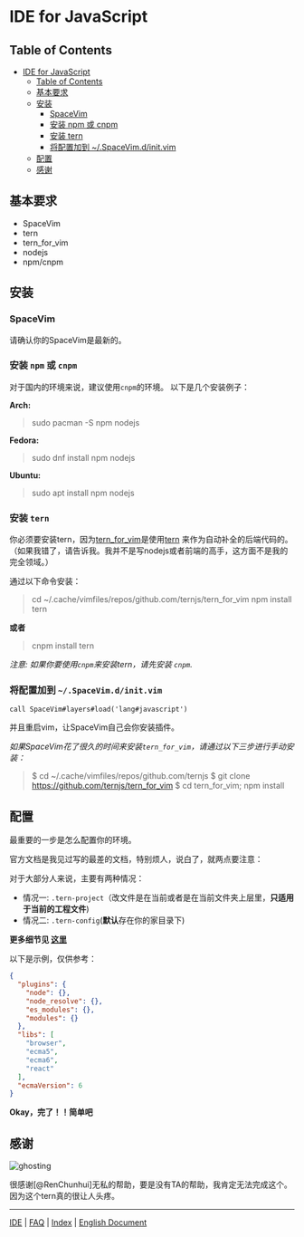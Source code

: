 ﻿# IDE for JavaScript

## Table of Contents

   * [IDE for JavaScript](#ide-for-javascript)
      * [Table of Contents](#table-of-contents)
      * [基本要求](#基本要求)
      * [安装](#安装)
         * [SpaceVim](#spacevim)
         * [安装 npm 或 cnpm](#安装-npm-或-cnpm)
         * [安装 tern](#安装-tern)
         * [将配置加到 ~/.SpaceVim.d/init.vim](#将配置加到-spacevimdinitvim)
      * [配置](#配置)
      * [感谢](#感谢)


## 基本要求

* SpaceVim
* tern
* tern_for_vim
* nodejs
* npm/cnpm

## 安装

### SpaceVim

请确认你的SpaceVim是最新的。

### 安装 `npm` 或 `cnpm`

对于国内的环境来说，建议使用`cnpm`的环境。
以下是几个安装例子：

**Arch:**
> sudo pacman -S npm nodejs

**Fedora:**
> sudo dnf install npm nodejs

**Ubuntu:**
> sudo apt install npm nodejs

### 安装 `tern`

你必须要安装tern，因为[tern_for_vim](https://github.com/ternjs/tern_for_vim)是使用[tern](http://ternjs.net/) 来作为自动补全的后端代码的。
（如果我错了，请告诉我。我并不是写nodejs或者前端的高手，这方面不是我的完全领域。）

通过以下命令安装：
> cd ~/.cache/vimfiles/repos/github.com/ternjs/tern_for_vim
> npm install tern

**或者**

> cnpm install tern

_注意: 如果你要使用`cnpm`来安装tern，请先安装 `cnpm`._

### 将配置加到 `~/.SpaceVim.d/init.vim`

```viml
call SpaceVim#layers#load('lang#javascript')
```

并且重启vim，让SpaceVim自己会你安装插件。

_如果SpaceVim花了很久的时间来安装`tern_for_vim`，请通过以下三步进行手动安装：_

> $ cd ~/.cache/vimfiles/repos/github.com/ternjs
> $ git clone https://github.com/ternjs/tern_for_vim
> $ cd tern_for_vim; npm install

## 配置

最重要的一步是怎么配置你的环境。

官方文档是我见过写的最差的文档，特别烦人，说白了，就两点要注意：

对于大部分人来说，主要有两种情况：

* 情况一: `.tern-project`（改文件是在当前或者是在当前文件夹上层里，**只适用于当前的工程文件**)
* 情况二: `.tern-config`(**默认**存在你的家目录下)

**更多细节见 [这里](http://ternjs.net/doc/manual.html#server)**

以下是示例，仅供参考：

```json
{
  "plugins": {
    "node": {},
    "node_resolve": {},
    "es_modules": {},
    "modules": {}
  },
  "libs": [
    "browser",
    "ecma5",
    "ecma6",
    "react"
  ],
  "ecmaVersion": 6
}
```

**Okay，完了！！简单吧**

## 感谢
![ghosting](https://gist.github.com/Gabirel/b71a01cce86df216abd4fd0968864942/raw/ac26a110fc873b06d810641f13882f2879821888/meme-ghosting.jpg)

很感谢[@RenChunhui]无私的帮助，要是没有TA的帮助，我肯定无法完成这个。因为这个tern真的很让人头疼。 

---------------

[IDE](../IDE) | [FAQ](../FAQ.md#faq) | [Index](../README.md#table-of-contents) | [English Document](../../README.md#hack-spacevim)
